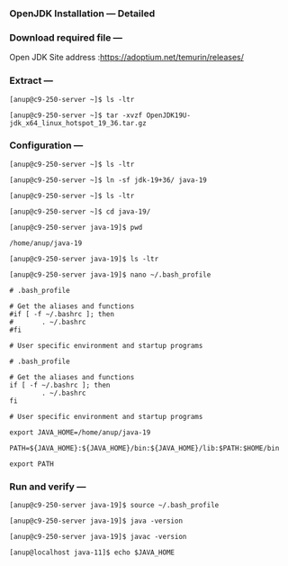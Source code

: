 
### OpenJDK Installation — Detailed

### Download required file —

Open JDK Site address :https://adoptium.net/temurin/releases/

### Extract —

`[anup@c9-250-server ~]$ ls -ltr`

`[anup@c9-250-server ~]$ tar -xvzf OpenJDK19U-jdk_x64_linux_hotspot_19_36.tar.gz`

### Configuration —

`[anup@c9-250-server ~]$ ls -ltr`

`[anup@c9-250-server ~]$ ln -sf jdk-19+36/ java-19`

`[anup@c9-250-server ~]$ ls -ltr`

`[anup@c9-250-server ~]$ cd java-19/`

`[anup@c9-250-server java-19]$ pwd`

    /home/anup/java-19
   
`[anup@c9-250-server java-19]$ ls -ltr`

`[anup@c9-250-server java-19]$ nano ~/.bash_profile`

    # .bash_profile
    
    # Get the aliases and functions
    #if [ -f ~/.bashrc ]; then
    #       . ~/.bashrc
    #fi
    
    # User specific environment and startup programs
    
    # .bash_profile
    
    # Get the aliases and functions
    if [ -f ~/.bashrc ]; then
            . ~/.bashrc
    fi
    
    # User specific environment and startup programs
    
    export JAVA_HOME=/home/anup/java-19
    
    PATH=${JAVA_HOME}:${JAVA_HOME}/bin:${JAVA_HOME}/lib:$PATH:$HOME/bin
    
    export PATH
    
    
    
### Run and verify —

`[anup@c9-250-server java-19]$ source ~/.bash_profile`

`[anup@c9-250-server java-19]$ java -version`

`[anup@c9-250-server java-19]$ javac -version`

`[anup@localhost java-11]$ echo $JAVA_HOME`
